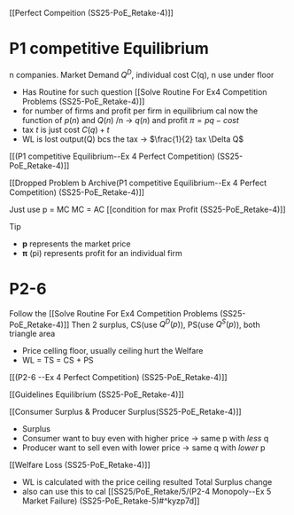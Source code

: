 [[Perfect Compeition (SS25-PoE_Retake-4)]]


# P1 competitive Equilibrium
n companies. Market Demand $Q^{D}$, individual cost C(q), n use under floor
- Has Routine for such question [[Solve Routine For Ex4 Competition Problems (SS25-PoE_Retake-4)]]
- for number of firms and profit per firm in equilibrium cal now the function of $p(n)$ and $Q(n)$ /n → $q(n)$ and profit $\pi = pq - cost$
- tax $t$ is just cost $C(q)+t$
- WL is lost output(Q) bcs the tax → $\frac{1}{2} tax \Delta Q$

[[(P1 competitive Equilibrium--Ex 4 Perfect Competition) (SS25-PoE_Retake-4)]]

[[Dropped Problem b Archive(P1 competitive Equilibrium--Ex 4 Perfect Competition) (SS25-PoE_Retake-4)]]

Just use p = MC
MC = AC [[condition for max Profit (SS25-PoE_Retake-4)]]


>[!tip]
>- **p** represents the market price
>- **π** (pi) represents profit for an individual firm

# P2-6 
Follow the [[Solve Routine For Ex4 Competition Problems (SS25-PoE_Retake-4)]]
Then 2 surplus, CS(use $Q^{D}(p)$), PS(use $Q^{S}(p)$), both triangle area
- Price celling floor, usually ceiling hurt the Welfare
- WL = TS = CS + PS



[[(P2-6 --Ex 4 Perfect Competition) (SS25-PoE_Retake-4)]]


[[Guidelines Equilibrium (SS25-PoE_Retake-4)]]


[[Consumer Surplus & Producer Surplus(SS25-PoE_Retake-4)]]

- Surplus
- Consumer want to buy even with higher price → same p with *less* q
- Producer want to sell even with lower price → same q with *lower* p

[[Welfare Loss (SS25-PoE_Retake-4)]]
- WL is calculated with the price ceiling resulted Total Surplus change
- also can use this to cal [[SS25/PoE_Retake/5/(P2-4 Monopoly--Ex 5 Market Failure) (SS25-PoE_Retake-5)#^kyzp7d]]